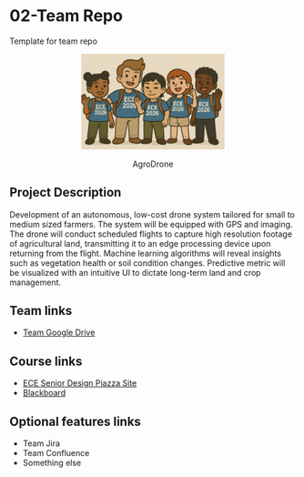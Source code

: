 # 02-Team Repo
Template for team repo

<p align="center">
<img src="./images/thisismyteam.png" width="50%">
</p>
<p align="center">
AgroDrone
</p>

## Project Description
Development of an autonomous, low-cost drone system tailored for small to medium sized farmers. The system will be equipped with GPS and imaging. The drone will conduct scheduled flights to capture high resolution footage of agricultural land, transmitting it to an edge processing device upon returning from the flight. Machine learning algorithms will reveal insights such as vegetation health or soil condition changes. Predictive metric will be visualized with an intuitive UI to dictate long-term land and crop management. 

## Team links
- [Team Google Drive]()

## Course links
- [ECE Senior Design Piazza Site](https://piazza.com/bu/fall2025/ec463/home)
- [Blackboard](http://learn.bu.edu/)


## Optional features links
- Team Jira
- Team Confluence
- Something else

